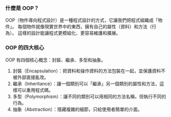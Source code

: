 ### 什麼是 OOP？
OOP（物件導向程式設計）是一種程式設計的方式，它讓我們把程式組織成「物件」。
每個物件就像現實世界中的東西，擁有自己的屬性（資料）和方法（行為）。
這樣的設計能讓程式更模組化、更容易維護和擴展。

### OOP 的四大核心
OOP 有四個核心概念：封裝、繼承、多型和抽象。

1. 封裝（Encapsulation）：把資料和操作資料的方法包裝在一起，並保護資料不被外部直接亂改。
2. 繼承（Inheritance）：讓一個類別可以「繼承」另一個類別的屬性和方法，這樣可以重用程式碼。
3. 多型（Polymorphism）：讓不同的類別可以用相同的方法名稱，但執行不同的行為。
4. 抽象（Abstraction）：隱藏複雜的細節，只給使用者簡單的介面。
